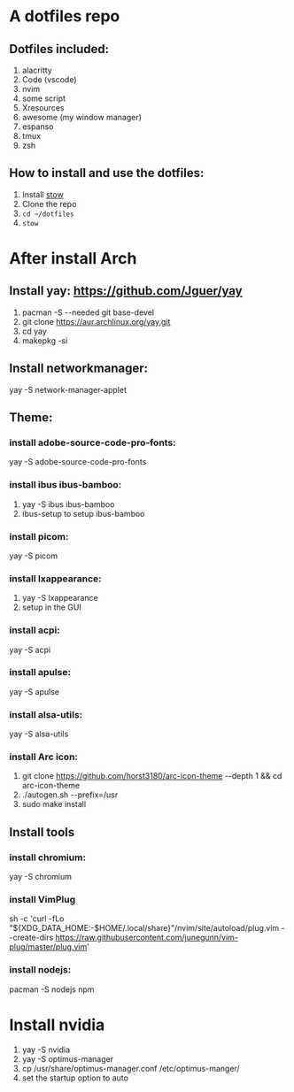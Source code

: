 # A dotfiles repo

## Dotfiles included:

1. alacritty
2. Code (vscode)
3. nvim
4. some script
5. Xresources
6. awesome (my window manager)
7. espanso
8. tmux
9. zsh

## How to install and use the dotfiles:

1. Install [stow](https://www.gnu.org/software/stow/)
2. Clone the repo
3. `cd ~/dotfiles`
4. `stow`

# After install Arch

## Install yay: https://github.com/Jguer/yay

1. pacman -S --needed git base-devel
2. git clone https://aur.archlinux.org/yay.git
3. cd yay
4. makepkg -si

## Install networkmanager: 
yay -S network-manager-applet

## Theme:
### install adobe-source-code-pro-fonts: 
yay -S adobe-source-code-pro-fonts

### install ibus ibus-bamboo: 
1. yay -S ibus ibus-bamboo
2. ibus-setup to setup ibus-bamboo

### install picom: 
yay -S picom

### install lxappearance:

1. yay -S lxappearance
2. setup in the GUI

### install acpi: 
yay -S acpi

### install apulse: 
yay -S apulse

### install alsa-utils: 
yay -S alsa-utils

### install Arc icon:

1. git clone https://github.com/horst3180/arc-icon-theme --depth 1 && cd arc-icon-theme
2. ./autogen.sh --prefix=/usr
3. sudo make install

## Install tools

### install chromium: 
yay -S chromium

### install VimPlug
sh -c 'curl -fLo "${XDG_DATA_HOME:-$HOME/.local/share}"/nvim/site/autoload/plug.vim --create-dirs https://raw.githubusercontent.com/junegunn/vim-plug/master/plug.vim'

### install nodejs: 
pacman -S nodejs npm

# Install nvidia
1. yay -S nvidia
2. yay -S optimus-manager
3. cp /usr/share/optimus-manager.conf /etc/optimus-manger/
4. set the startup option to auto

